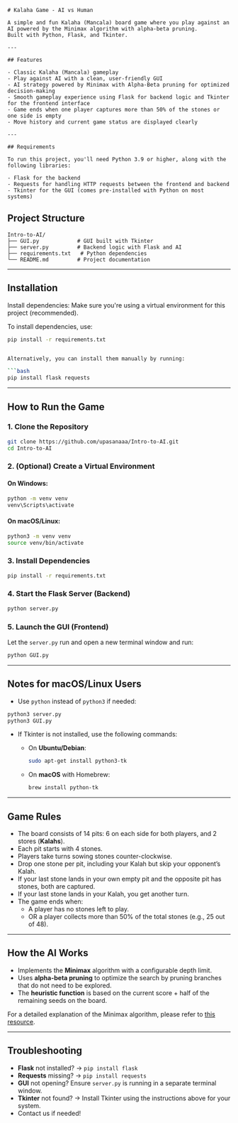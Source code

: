 ```
# Kalaha Game - AI vs Human

A simple and fun Kalaha (Mancala) board game where you play against an AI powered by the Minimax algorithm with alpha-beta pruning.
Built with Python, Flask, and Tkinter.

---

## Features

- Classic Kalaha (Mancala) gameplay
- Play against AI with a clean, user-friendly GUI
- AI strategy powered by Minimax with Alpha-Beta pruning for optimized decision-making
- Smooth gameplay experience using Flask for backend logic and Tkinter for the frontend interface
- Game ends when one player captures more than 50% of the stones or one side is empty
- Move history and current game status are displayed clearly

---

## Requirements

To run this project, you'll need Python 3.9 or higher, along with the following libraries:

- Flask for the backend
- Requests for handling HTTP requests between the frontend and backend
- Tkinter for the GUI (comes pre-installed with Python on most systems)
```
## Project Structure

```
Intro-to-AI/
├── GUI.py            # GUI built with Tkinter
├── server.py         # Backend logic with Flask and AI
├── requirements.txt   # Python dependencies
└── README.md         # Project documentation
```

---

## Installation

Install dependencies:
   Make sure you're using a virtual environment for this project (recommended).

   To install dependencies, use:

   ```bash
   pip install -r requirements.txt
   

   Alternatively, you can install them manually by running:

   ```bash
   pip install flask requests
   ```

---

## How to Run the Game

### 1. Clone the Repository
```bash
git clone https://github.com/upasanaaa/Intro-to-AI.git
cd Intro-to-AI
```

### 2. (Optional) Create a Virtual Environment

#### On Windows:
```bash
python -m venv venv
venv\Scripts\activate
```

#### On macOS/Linux:
```bash
python3 -m venv venv
source venv/bin/activate
```

### 3. Install Dependencies
```bash
pip install -r requirements.txt
```

### 4. Start the Flask Server (Backend)
```bash
python server.py
```

### 5. Launch the GUI (Frontend)
Let the `server.py` run and open a new terminal window and run:
```bash
python GUI.py
```

---

## Notes for macOS/Linux Users

- Use `python` instead of `python3` if needed:
```bash
python3 server.py
python3 GUI.py
```

- If Tkinter is not installed, use the following commands:

  - On **Ubuntu/Debian**:
    ```bash
    sudo apt-get install python3-tk
    ```

  - On **macOS** with Homebrew:
    ```bash
    brew install python-tk
    ```

---

## Game Rules

- The board consists of 14 pits: 6 on each side for both players, and 2 stores (**Kalahs**).
- Each pit starts with 4 stones.
- Players take turns sowing stones counter-clockwise.
- Drop one stone per pit, including your Kalah but skip your opponent’s Kalah.
- If your last stone lands in your own empty pit and the opposite pit has stones, both are captured.
- If your last stone lands in your Kalah, you get another turn.
- The game ends when:
  - A player has no stones left to play.
  - OR a player collects more than 50% of the total stones (e.g., 25 out of 48).

---

## How the AI Works

- Implements the **Minimax** algorithm with a configurable depth limit.
- Uses **alpha-beta pruning** to optimize the search by pruning branches that do not need to be explored.
- The **heuristic function** is based on the current score + half of the remaining seeds on the board.

For a detailed explanation of the Minimax algorithm, please refer to [this resource](https://en.wikipedia.org/wiki/Minimax).

---

## Troubleshooting

- **Flask** not installed? → `pip install flask`
- **Requests** missing? → `pip install requests`
- **GUI** not opening? Ensure `server.py` is running in a separate terminal window.
- **Tkinter** not found? → Install Tkinter using the instructions above for your system.
- Contact us if needed!